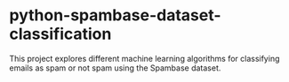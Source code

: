 # python-spambase-dataset-classification
This project explores different machine learning algorithms for classifying emails as spam or not spam using the Spambase dataset. 
